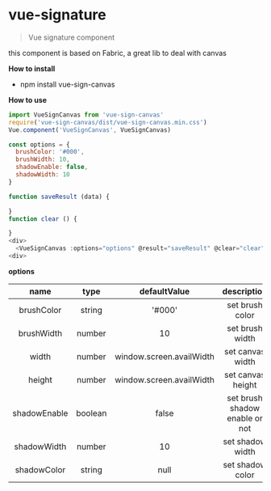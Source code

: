# vue-signature

> Vue signature component

this component is based on Fabric, a great lib to deal with canvas

__How to install__

- npm install vue-sign-canvas

__How to use__

```js
import VueSignCanvas from 'vue-sign-canvas'
require('vue-sign-canvas/dist/vue-sign-canvas.min.css')
Vue.component('VueSignCanvas', VueSignCanvas)

const options = {
  brushColor: '#000',
  brushWidth: 10,
  shadowEnable: false,
  shadowWidth: 10
}

function saveResult (data) {

}
function clear () {

}
<div>
  <VueSignCanvas :options="options" @result="saveResult" @clear="clear" />
<div>
```
__options__

| name | type | defaultValue | description |
| :---: | :----: | :----: | :----: |
| brushColor | string | '#000' | set brush color |
| brushWidth | number | 10     | set brush width |
| width | number | window.screen.availWidth | set canvas width |
| height | number | window.screen.availWidth | set canvas height |
| shadowEnable | boolean | false | set brush shadow enable or not |
| shadowWidth | number | 10 | set shadow width
| shadowColor | string | null | set shadow color



